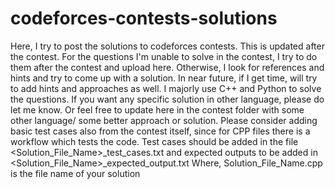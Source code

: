 # codeforces-contests-solutions
Here, I try to post the solutions to codeforces contests.
This is updated after the contest.
For the questions I'm unable to solve in the contest, I try to do them after the contest and upload here. Otherwise, I look for references and hints and try to come up with a solution.
In near future, if I get time, will try to add hints and approaches as well.
I majorly use C++ and Python to solve the questions. If you want any specific solution in other language, please do let me know. Or feel free to update here in the contest folder with some other language/ some better approach or solution.
Please consider adding basic test cases also from the contest itself, since for CPP files there is a workflow which tests the code.
Test cases should be added in the file <Solution_File_Name>_test_cases.txt and expected outputs to be added in <Solution_File_Name>_expected_output.txt
Where, Solution_File_Name.cpp is the file name of your solution
